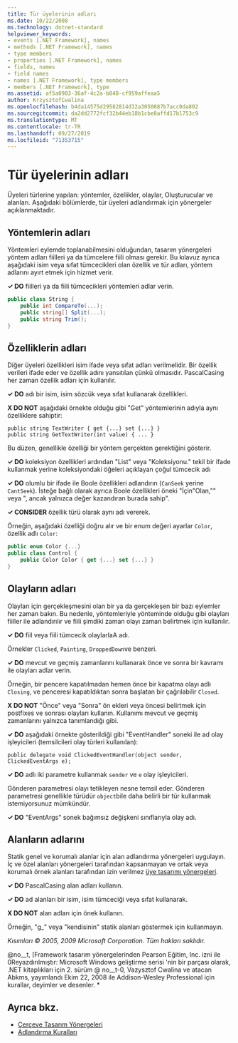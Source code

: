 ```yaml
---
title: Tür üyelerinin adları
ms.date: 10/22/2008
ms.technology: dotnet-standard
helpviewer_keywords:
- events [.NET Framework], names
- methods [.NET Framework], names
- type members
- properties [.NET Framework], names
- fields, names
- field names
- names [.NET Framework], type members
- members [.NET Framework], type
ms.assetid: af5a0903-36af-4c2a-b848-cf959affeaa5
author: KrzysztofCwalina
ms.openlocfilehash: b4da14575d29582814d32a3050087b7acc0da802
ms.sourcegitcommit: da2dd2772fcf32b44eb18b1cbe8affd17b1753c9
ms.translationtype: MT
ms.contentlocale: tr-TR
ms.lasthandoff: 09/27/2019
ms.locfileid: "71353715"
---
```

# <a name="names-of-type-members"></a>Tür üyelerinin adları
Üyeleri türlerine yapılan: yöntemler, özellikler, olaylar, Oluşturucular ve alanları. Aşağıdaki bölümlerde, tür üyeleri adlandırmak için yönergeler açıklanmaktadır.  
  
## <a name="names-of-methods"></a>Yöntemlerin adları  
 Yöntemleri eylemde toplanabilmesini olduğundan, tasarım yönergeleri yöntem adları fiilleri ya da tümcelere fiili olması gerekir. Bu kılavuz ayrıca aşağıdaki isim veya sıfat tümcecikleri olan özellik ve tür adları, yöntem adlarını ayırt etmek için hizmet verir.  
  
 **✓ DO** fiilleri ya da fiili tümcecikleri yöntemleri adlar verin.  
  
```csharp  
public class String {  
    public int CompareTo(...);  
    public string[] Split(...);  
    public string Trim();  
}  
```  
  
## <a name="names-of-properties"></a>Özelliklerin adları  
 Diğer üyeleri özellikleri isim ifade veya sıfat adları verilmelidir. Bir özellik verileri ifade eder ve özellik adını yansıtılan çünkü olmasıdır. PascalCasing her zaman özellik adları için kullanılır.  
  
 **✓ DO** adı bir isim, isim sözcük veya sıfat kullanarak özellikleri.  
  
 **X DO NOT** aşağıdaki örnekte olduğu gibi "Get" yöntemlerinin adıyla aynı özelliklere sahiptir:  
  
 `public string TextWriter { get {...} set {...} }`  
 `public string GetTextWriter(int value) { ... }`  
  
 Bu düzen, genellikle özelliği bir yöntem gerçekten gerektiğini gösterir.  
  
 **✓ DO** koleksiyon özellikleri ardından "List" veya "Koleksiyonu." tekil bir ifade kullanmak yerine koleksiyondaki öğeleri açıklayan çoğul tümcecik adı  
  
 **✓ DO** olumlu bir ifade ile Boole özellikleri adlandırın (`CanSeek` yerine `CantSeek`). İsteğe bağlı olarak ayrıca Boole özellikleri öneki "İçin"Olan,"" veya ", ancak yalnızca değer kazandıran burada sahip".  
  
 **✓ CONSIDER** özellik türü olarak aynı adı vererek.  
  
 Örneğin, aşağıdaki özelliği doğru alır ve bir enum değeri ayarlar `Color`, özellik adlı `Color`:  
  
```csharp  
public enum Color {...}  
public class Control {  
    public Color Color { get {...} set {...} }  
}  
```  
  
## <a name="names-of-events"></a>Olayların adları  
 Olayları için gerçekleşmesini olan bir ya da gerçekleşen bir bazı eylemler her zaman bakın. Bu nedenle, yöntemleriyle yönteminde olduğu gibi olayları fiiller ile adlandırılır ve fiili şimdiki zaman olayı zaman belirtmek için kullanılır.  
  
 **✓ DO** fiil veya fiili tümcecik olaylarlaA adı.  
  
 Örnekler `Clicked`, `Painting`, `DroppedDown`ve benzeri.  
  
 **✓ DO** mevcut ve geçmiş zamanlarını kullanarak önce ve sonra bir kavramı ile olayları adlar verin.  
  
 Örneğin, bir pencere kapatılmadan hemen önce bir kapatma olayı adlı `Closing`, ve penceresi kapatıldıktan sonra başlatan bir çağrılabilir `Closed`.  
  
 **X DO NOT** "Önce" veya "Sonra" ön ekleri veya öncesi belirtmek için postfixes ve sonrası olayları kullanın. Kullanımı mevcut ve geçmiş zamanlarını yalnızca tanımlandığı gibi.  
  
 **✓ DO** aşağıdaki örnekte gösterildiği gibi "EventHandler" soneki ile ad olay işleyicileri (temsilcileri olay türleri kullanılan):  
  
 `public delegate void ClickedEventHandler(object sender, ClickedEventArgs e);`  
  
 **✓ DO** adlı iki parametre kullanmak `sender` ve `e` olay işleyicileri.  
  
 Gönderen parametresi olayı tetikleyen nesne temsil eder. Gönderen parametresi genellikle türüdür `object`bile daha belirli bir tür kullanmak istemiyorsunuz mümkündür.  
  
 **✓ DO** "EventArgs" sonek bağımsız değişkeni sınıflarıyla olay adı.  
  
## <a name="names-of-fields"></a>Alanların adlarını  
 Statik genel ve korumalı alanlar için alan adlandırma yönergeleri uygulayın. İç ve özel alanları yönergeleri tarafından kapsanmayan ve ortak veya korumalı örnek alanları tarafından izin verilmez [üye tasarımı yönergeleri](../../../docs/standard/design-guidelines/member.md).  
  
 **✓ DO** PascalCasing alan adları kullanın.  
  
 **✓ DO** ad alanları bir isim, isim tümceciği veya sıfat kullanarak.  
  
 **X DO NOT** alan adları için önek kullanın.  
  
 Örneğin, "g_" veya "kendisinin" statik alanları göstermek için kullanmayın.  
  
 *Kısımları © 2005, 2009 Microsoft Corporation. Tüm hakları saklıdır.*  
  
 @no__t, [Framework tasarım yönergelerinden Pearson Eğitim, Inc. izni ile 0Reyazdırılmıştır: Microsoft Windows geliştirme serisi 'nin bir parçası olarak, .NET kitaplıkları için 2. sürüm @ no__t-0, Vazysztof Cwalina ve atacan Abkms, yayımlandı Ekim 22, 2008 ile Addison-Wesley Professional için kurallar, deyimler ve desenler. *  
  
## <a name="see-also"></a>Ayrıca bkz.

- [Çerçeve Tasarım Yönergeleri](../../../docs/standard/design-guidelines/index.md)
- [Adlandırma Kuralları](../../../docs/standard/design-guidelines/naming-guidelines.md)

